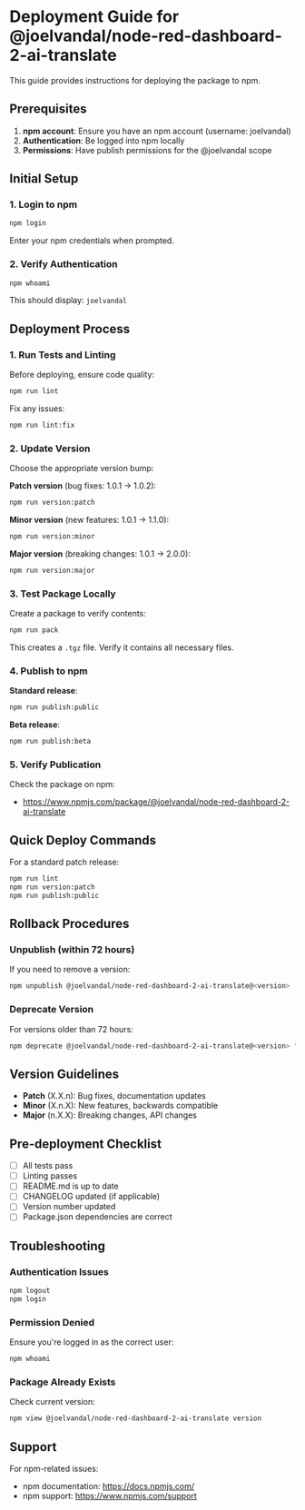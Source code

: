 # Deployment Guide for @joelvandal/node-red-dashboard-2-ai-translate

This guide provides instructions for deploying the package to npm.

## Prerequisites

1. **npm account**: Ensure you have an npm account (username: joelvandal)
2. **Authentication**: Be logged into npm locally
3. **Permissions**: Have publish permissions for the @joelvandal scope

## Initial Setup

### 1. Login to npm
```bash
npm login
```
Enter your npm credentials when prompted.

### 2. Verify Authentication
```bash
npm whoami
```
This should display: `joelvandal`

## Deployment Process

### 1. Run Tests and Linting
Before deploying, ensure code quality:
```bash
npm run lint
```

Fix any issues:
```bash
npm run lint:fix
```

### 2. Update Version
Choose the appropriate version bump:

**Patch version** (bug fixes: 1.0.1 → 1.0.2):
```bash
npm run version:patch
```

**Minor version** (new features: 1.0.1 → 1.1.0):
```bash
npm run version:minor
```

**Major version** (breaking changes: 1.0.1 → 2.0.0):
```bash
npm run version:major
```

### 3. Test Package Locally
Create a package to verify contents:
```bash
npm run pack
```
This creates a `.tgz` file. Verify it contains all necessary files.

### 4. Publish to npm

**Standard release**:
```bash
npm run publish:public
```

**Beta release**:
```bash
npm run publish:beta
```

### 5. Verify Publication
Check the package on npm:
- https://www.npmjs.com/package/@joelvandal/node-red-dashboard-2-ai-translate

## Quick Deploy Commands

For a standard patch release:
```bash
npm run lint
npm run version:patch
npm run publish:public
```

## Rollback Procedures

### Unpublish (within 72 hours)
If you need to remove a version:
```bash
npm unpublish @joelvandal/node-red-dashboard-2-ai-translate@<version>
```

### Deprecate Version
For versions older than 72 hours:
```bash
npm deprecate @joelvandal/node-red-dashboard-2-ai-translate@<version> "Use version X.X.X instead"
```

## Version Guidelines

- **Patch** (X.X.n): Bug fixes, documentation updates
- **Minor** (X.n.X): New features, backwards compatible
- **Major** (n.X.X): Breaking changes, API changes

## Pre-deployment Checklist

- [ ] All tests pass
- [ ] Linting passes
- [ ] README.md is up to date
- [ ] CHANGELOG updated (if applicable)
- [ ] Version number updated
- [ ] Package.json dependencies are correct

## Troubleshooting

### Authentication Issues
```bash
npm logout
npm login
```

### Permission Denied
Ensure you're logged in as the correct user:
```bash
npm whoami
```

### Package Already Exists
Check current version:
```bash
npm view @joelvandal/node-red-dashboard-2-ai-translate version
```

## Support

For npm-related issues:
- npm documentation: https://docs.npmjs.com/
- npm support: https://www.npmjs.com/support